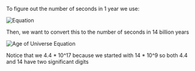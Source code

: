 To figure out the number of seconds in 1 year we use:

![Equation](https://latex.codecogs.com/gif.download?1%20yr%20%3D%20%5Cfrac%7B365.24%20days%7D%7B1%20year%7D%20*%20%5Cfrac%7B24%20hours%7D%7B1%20day%7D%20*%20%5Cfrac%7B3600%20seconds%7D%7B1%20hour%7D%20%3D%20365.24%20*%2024%20*%203600%20%3D%2031%2C536%2C000%20seconds)

Then, we want to convert this to the number of seconds in 14 billion years

![Age of Universe Equation](https://latex.codecogs.com/gif.download?14%20x%2010%5E9%20yr%20%3D%2014*10%5E9%20yr%20*%20%5Cfrac%7B31556736%20sec%7D%7B1%20yr%7D%20%3D%204.4*10%5E%7B17%7D%20sec)

Notice that we 4.4 * 10^17 because we started with 14 * 10^9 so both 4.4 and 14 have two significant digits
